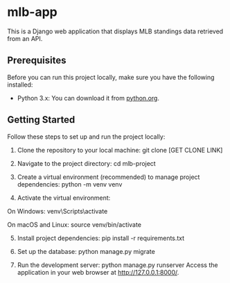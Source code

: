 # mlb-app

This is a Django web application that displays MLB standings data retrieved from an API.

## Prerequisites

Before you can run this project locally, make sure you have the following installed:

- Python 3.x: You can download it from [python.org](https://www.python.org/downloads/).

## Getting Started

Follow these steps to set up and run the project locally:

1. Clone the repository to your local machine:
git clone [GET CLONE LINK]

2. Navigate to the project directory:
cd mlb-project

3. Create a virtual environment (recommended) to manage project dependencies:
python -m venv venv

4. Activate the virtual environment:

  On Windows:
    venv\Scripts\activate

  On macOS and Linux:
    source venv/bin/activate

5. Install project dependencies:
pip install -r requirements.txt


6. Set up the database:
python manage.py migrate

7. Run the development server:
python manage.py runserver
Access the application in your web browser at http://127.0.0.1:8000/.
